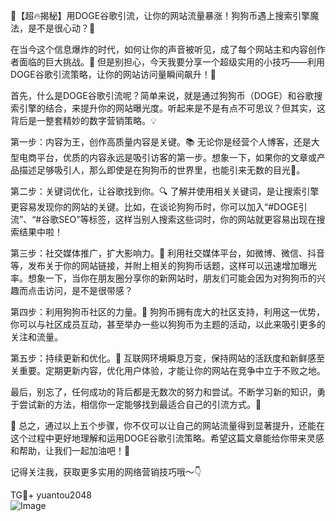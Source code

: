 🚀【超🔥揭秘】用DOGE谷歌引流，让你的网站流量暴涨！狗狗币遇上搜索引擎魔法，是不是很心动？🌟

在当今这个信息爆炸的时代，如何让你的声音被听见，成了每个网站主和内容创作者面临的巨大挑战。📢 但是别担心，今天我要分享一个超级实用的小技巧——利用DOGE谷歌引流策略，让你的网站访问量瞬间飙升！🚀

首先，什么是DOGE谷歌引流呢？简单来说，就是通过狗狗币（DOGE）和谷歌搜索引擎的结合，来提升你的网站曝光度。听起来是不是有点不可思议？但其实，这背后是一整套精妙的数字营销策略。💡

第一步：内容为王，创作高质量内容是关键。📚 无论你是经营个人博客，还是大型电商平台，优质的内容永远是吸引访客的第一步。想象一下，如果你的文章或产品描述足够吸引人，那么即使是在狗狗币的世界里，也能引来无数的目光👀。

第二步：关键词优化，让谷歌找到你。🔍 了解并使用相关关键词，是让搜索引擎更容易发现你的网站的关键。比如，在谈论狗狗币时，你可以加入“#DOGE引流”、“#谷歌SEO”等标签，这样当别人搜索这些词时，你的网站就更容易出现在搜索结果中啦！

第三步：社交媒体推广，扩大影响力。📣 利用社交媒体平台，如微博、微信、抖音等，发布关于你的网站链接，并附上相关的狗狗币话题，这样可以迅速增加曝光率。想象一下，当你在朋友圈分享你的新网站时，朋友们可能会因为对狗狗币的兴趣而点击访问，是不是很带感？

第四步：利用狗狗币社区的力量。🤝 狗狗币拥有庞大的社区支持，利用这一优势，你可以与社区成员互动，甚至举办一些以狗狗币为主题的活动，以此来吸引更多的关注和流量。

第五步：持续更新和优化。🔄 互联网环境瞬息万变，保持网站的活跃度和新鲜感至关重要。定期更新内容，优化用户体验，才能让你的网站在竞争中立于不败之地。

最后，别忘了，任何成功的背后都是无数次的努力和尝试。不断学习新的知识，勇于尝试新的方法，相信你一定能够找到最适合自己的引流方式。🌈

🎉 总之，通过以上五个步骤，你不仅可以让自己的网站流量得到显著提升，还能在这个过程中更好地理解和运用DOGE谷歌引流策略。希望这篇文章能给你带来灵感和帮助，让我们一起加油吧！💪

记得关注我，获取更多实用的网络营销技巧哦～👇

TG💪+ yuantou2048  
![Image](https://github.com/user-attachments/assets/42a5a4a5-fea9-4a1d-8aa0-73e57e430cca)